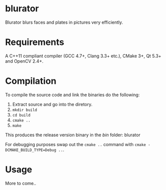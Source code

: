 blurator
========

Blurator blurs faces and plates in pictures very efficiently.

Requirements
============

A C++11 compliant compiler (GCC 4.7+, Clang 3.3+ etc.), CMake 3+,
Qt 5.3+ and OpenCV 2.4+.

Compilation
===========

To compile the source code and link the binaries do the following:

1. Extract source and go into the diretory.
2. `mkdir build`
3. `cd build`
4. `cmake ..`
5. `make`

This produces the release version binary in the *bin* folder: blurator

For debugging purposes swap out the `cmake ..` command with `cmake -DCMAKE_BUILD_TYPE=Debug ..`.

Usage
=====

More to come..
